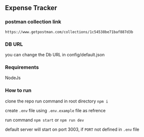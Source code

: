 ## Expense Tracker

### postman collection link

```
https://www.getpostman.com/collections/1c54538be71baf887d3b
```

### DB URL

you can change the Db URL in config/default.json

### Requirements

NodeJs

### How to run

clone the repo
run command in root directory `npm i`

create `.env` file using `.env.example` file as refrence

run command `npm start` or `npm run dev`

default server will start on port 3003, if `PORT` not defined in `.env` file
